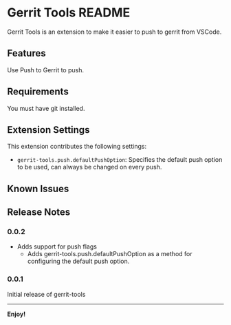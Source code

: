 # Gerrit Tools README

Gerrit Tools is an extension to make it easier to push to gerrit from VSCode.

## Features

Use Push to Gerrit to push.

## Requirements

You must have git installed.

## Extension Settings

This extension contributes the following settings:
* `gerrit-tools.push.defaultPushOption`: Specifies the default push option to be used, can always be changed on every push.

## Known Issues


## Release Notes

### 0.0.2

- Adds support for push flags
    - Adds gerrit-tools.push.defaultPushOption as a method for configuring the default push option.

### 0.0.1

Initial release of gerrit-tools

---

**Enjoy!**
